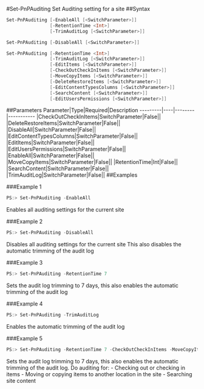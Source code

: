 #Set-PnPAuditing
Set Auditing setting for a site
##Syntax
```powershell
Set-PnPAuditing [-EnableAll [<SwitchParameter>]]
                [-RetentionTime <Int>]
                [-TrimAuditLog [<SwitchParameter>]]
```


```powershell
Set-PnPAuditing [-DisableAll [<SwitchParameter>]]
```


```powershell
Set-PnPAuditing [-RetentionTime <Int>]
                [-TrimAuditLog [<SwitchParameter>]]
                [-EditItems [<SwitchParameter>]]
                [-CheckOutCheckInItems [<SwitchParameter>]]
                [-MoveCopyItems [<SwitchParameter>]]
                [-DeleteRestoreItems [<SwitchParameter>]]
                [-EditContentTypesColumns [<SwitchParameter>]]
                [-SearchContent [<SwitchParameter>]]
                [-EditUsersPermissions [<SwitchParameter>]]
```


##Parameters
Parameter|Type|Required|Description
---------|----|--------|-----------
|CheckOutCheckInItems|SwitchParameter|False||
|DeleteRestoreItems|SwitchParameter|False||
|DisableAll|SwitchParameter|False||
|EditContentTypesColumns|SwitchParameter|False||
|EditItems|SwitchParameter|False||
|EditUsersPermissions|SwitchParameter|False||
|EnableAll|SwitchParameter|False||
|MoveCopyItems|SwitchParameter|False||
|RetentionTime|Int|False||
|SearchContent|SwitchParameter|False||
|TrimAuditLog|SwitchParameter|False||
##Examples

###Example 1
```powershell
PS:> Set-PnPAuditing -EnableAll
```
Enables all auditing settings for the current site

###Example 2
```powershell
PS:> Set-PnPAuditing -DisableAll
```
Disables all auditing settings for the current site
                    This also disables the automatic trimming of the audit log

###Example 3
```powershell
PS:> Set-PnPAuditing -RetentionTime 7
```
Sets the audit log trimming to 7 days, this also enables the automatic trimming of the audit log

###Example 4
```powershell
PS:> Set-PnPAuditing -TrimAuditLog
```
Enables the automatic trimming of the audit log

###Example 5
```powershell
PS:> Set-PnPAuditing -RetentionTime 7 -CheckOutCheckInItems -MoveCopyItems -SearchContent
```
Sets the audit log trimming to 7 days, this also enables the automatic trimming of the audit log.
                    Do auditing for:
                    - Checking out or checking in items
                    - Moving or copying items to another location in the site
                    - Searching site content
